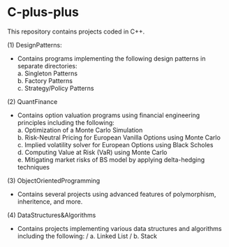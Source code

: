 # C-plus-plus
This repository contains projects coded in C++.

(1) DesignPatterns:
  - Contains programs implementing the following design patterns in separate directories: \
          a. Singleton Patterns \
          b. Factory Patterns \
          c. Strategy/Policy Patterns

(2) QuantFinance
  - Contains option valuation programs using financial engineering principles including the following: \
          a. Optimization of a Monte Carlo Simulation \
          b. Risk-Neutral Pricing for European Vanilla Options using Monte Carlo \
          c. Implied volatility solver for European Options using Black Scholes \
          d. Computing Value at Risk (VaR) using Monte Carlo \
          e. Mitigating market risks of BS model by applying delta-hedging techniques 

(3) ObjectOrientedProgramming
  - Contains several projects using advanced features of polymorphism, inheritence, and more.

(4) DataStructures&Algorithms
  - Contains projects implementing various data structures and algorithms including the following: /
          a. Linked List /
          b. Stack
